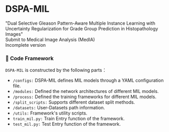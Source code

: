 # DSPA-MIL
"Dual Selective Gleason Pattern-Aware Multiple Instance Learning with Uncertainty Regularization for Grade Group Prediction in Histopathology Images"  
Submit to Medical Image Analysis (MedIA)  
Incomplete version

### 🔨 **Code Framework**
`DSPA-MIL` is constructed by the following parts：
- `/configs:` DSPA-MIL defines MIL models through a YAML configuration file.
- `/modules:` Defined the network architectures of different MIL models.
- `/process:` Defined the training frameworks for different MIL models.
- `/split_scripts:` Supports different dataset split methods.
- `/datasets:` User-Datasets path information.
- `/utils:` Framework's utility scripts.
- `train_mil.py:` Train Entry function of the framework.
- `test_mil.py:` Test Entry function of the framework.
